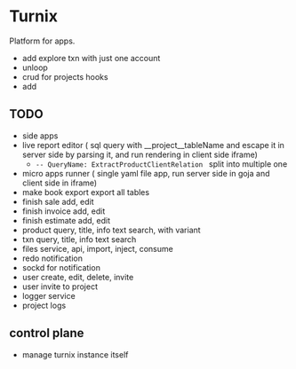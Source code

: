 # Turnix

Platform for apps.


- add explore txn with just one account
- unloop
- crud for projects hooks
- add 

## TODO

- side apps
- live report editor ( sql query with __project__tableName and escape it in server side by parsing it, and run rendering in client side iframe)
    - ```-- QueryName: ExtractProductClientRelation ``` split into multiple one 
- micro apps runner ( single yaml file app, run server side in goja and client side in iframe)
- make book export export all tables
- finish sale add, edit
- finish invoice add, edit
- finish estimate add, edit
- product query, title, info  text search, with variant
- txn query, title, info  text search
- files service, api, import, inject, consume
- redo notification
- sockd for notification
- user create, edit, delete, invite
- user invite to project
- logger service
- project logs

## control plane

- manage turnix instance itself
